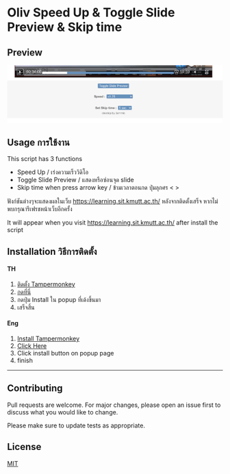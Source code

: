 # Oliv Speed Up & Toggle Slide Preview & Skip time

## Preview 
![alt text](https://github.com/siraom15/Oliv-Speed-Up/blob/main/preview.PNG?raw=true)

## Usage การใช้งาน

This script has 3 functions 

- Speed Up / เร่งความเร็ววิดิโอ
- Toggle Slide Preview / แสดงหรือซ่อนจุด slide 
- Skip time when press arrow key / ข้ามเวลาตอนกด ปุ่มลุกศร < >

ฟังก์ชันต่างๆจะแสดงผลในเว็บ https://learning.sit.kmutt.ac.th/  หลังจากติดตั้งเสร็จ หากไม่พบกรุณารีเฟรชหน้าเว็บอีกครั้ง

It will appear when you visit https://learning.sit.kmutt.ac.th/ after install the script


## Installation วิธีการติดตั้ง

#### TH 

1. <a href="https://chrome.google.com/webstore/detail/tampermonkey/dhdgffkkebhmkfjojejmpbldmpobfkfo" target="_blank">ติดตั้ง Tampermonkey</a>
1. <a href="https://github.com/siraom15/Oliv-Speed-Up/raw/main/Oliv-Speed-Up.user.js" target="_blank">กดที่นี่</a>
1. กดปุ่ม Install ใน popup ที่เด้งขึ้นมา
1. เสร็จสิ้น

#### Eng

1. <a href="https://chrome.google.com/webstore/detail/tampermonkey/dhdgffkkebhmkfjojejmpbldmpobfkfo" target="_blank">Install Tampermonkey</a>
1. <a href="https://github.com/siraom15/Oliv-Speed-Up/raw/main/Oliv-Speed-Up.user.js" target="_blank">Click Here</a>
1. Click install button on popup page
1. finish

<hr>

## Contributing
Pull requests are welcome. For major changes, please open an issue first to discuss what you would like to change.

Please make sure to update tests as appropriate.

## License
[MIT](https://choosealicense.com/licenses/mit/)
